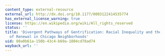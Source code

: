 ```yaml
---
content_type: external-resource
external_url: http://dx.doi.org/10.1177/0003122414535774
has_external_license_warning: true
license: https://en.wikipedia.org/wiki/All_rights_reserved
status: ''
title: 'Divergent Pathways of Gentrification: Racial Inequality and the Social Order
  of Renewal in Chicago Neighborhoods'
uid: 80a0b61a-150b-43c4-b69a-1804cd78ad74
wayback_url: ''
---
```

